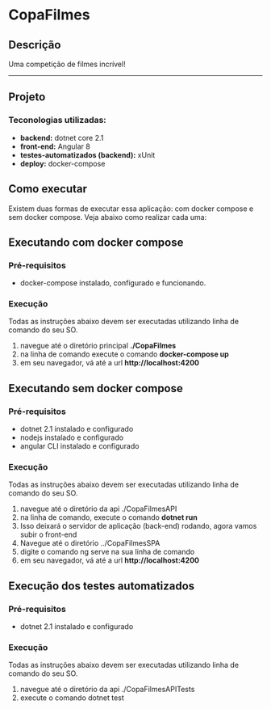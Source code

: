 # CopaFilmes

## Descrição
Uma competição de filmes incrível!

---

## Projeto
### Teconologias utilizadas:
- **backend:** dotnet core 2.1
- **front-end:** Angular 8
- **testes-automatizados (backend):** xUnit
- **deploy:** docker-compose

## Como executar
Existem duas formas de executar essa aplicação: com docker compose e sem docker compose. Veja abaixo como realizar cada uma:

## Executando com docker compose
### Pré-requisitos
- docker-compose instalado, configurado e funcionando.

### Execução
Todas as instruções abaixo devem ser executadas utilizando linha de comando do seu SO.
1. navegue até o diretório principal **./CopaFilmes**
2. na linha de comando execute o comando **docker-compose up**
3. em seu navegador, vá até a url **http://localhost:4200**

## Executando sem docker compose
### Pré-requisitos
- dotnet 2.1 instalado e configurado
- nodejs instalado e configurado
- angular CLI instalado e configurado

### Execução
Todas as instruções abaixo devem ser executadas utilizando linha de comando do seu SO.

1. navegue até o diretório da api ./CopaFilmesAPI
2. na linha de comando, execute o comando **dotnet run**
3. Isso deixará o servidor de aplicação (back-end) rodando, agora vamos subir o front-end
4. Navegue até o diretório ../CopaFilmesSPA
5. digite o comando ng serve na sua linha de comando
6. em seu navegador, vá até a url **http://localhost:4200**

## Execução dos testes automatizados
### Pré-requisitos
- dotnet 2.1 instalado e configurado

### Execução
Todas as instruções abaixo devem ser executadas utilizando linha de comando do seu SO.

1. navegue até o diretório da api ./CopaFilmesAPITests
2. execute o comando dotnet test
  


